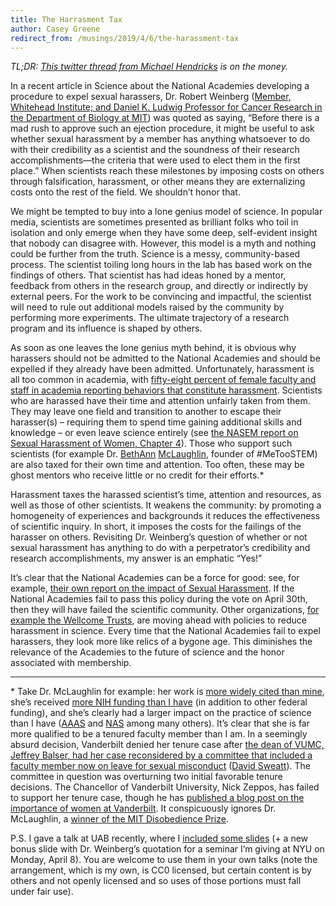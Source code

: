 ```yaml
---
title: The Harrasment Tax
author: Casey Greene
redirect_from: /musings/2019/4/6/the-harassment-tax
---
```


_TL;DR: [This twitter thread from Michael Hendricks](https://twitter.com/mhendr1cks/status/1112893604010262530) is on the money._

In a recent article in Science about the National Academies developing a procedure to expel sexual harassers, Dr. Robert Weinberg ([Member, Whitehead Institute; and Daniel K. Ludwig Professor for Cancer Research in the Department of Biology at MIT](https://biology.mit.edu/profile/robert-a-weinberg/)) was quoted as saying, “Before there is a mad rush to approve such an ejection procedure, it might be useful to ask whether sexual harassment by a member has anything whatsoever to do with their credibility as a scientist and the soundness of their research accomplishments—the criteria that were used to elect them in the first place.”
When scientists reach these milestones by imposing costs on others through falsification, harassment, or other means they are externalizing costs onto the rest of the field.
We shouldn’t honor that.

We might be tempted to buy into a lone genius model of science.
In popular media, scientists are sometimes presented as brilliant folks who toil in isolation and only emerge when they have some deep, self-evident insight that nobody can disagree with.
However, this model is a myth and nothing could be further from the truth.
Science is a messy, community-based process.
The scientist toiling long hours in the lab has based work on the findings of others.
That scientist has had ideas honed by a mentor, feedback from others in the research group, and directly or indirectly by external peers.
For the work to be convincing and impactful, the scientist will need to rule out additional models raised by the community by performing more experiments.
The ultimate trajectory of a research program and its influence is shaped by others.

As soon as one leaves the lone genius myth behind, it is obvious why harassers should not be admitted to the National Academies and should be expelled if they already have been admitted.
Unfortunately, harassment is all too common in academia, with [fifty-eight percent of female faculty and staff in academia reporting behaviors that constitute harassment](https://onlinelibrary.wiley.com/doi/abs/10.1111/j.1744-6570.2003.tb00752.x).
Scientists who are harassed have their time and attention unfairly taken from them.
They may leave one field and transition to another to escape their harasser(s) – requiring them to spend time gaining additional skills and knowledge – or even leave science entirely (see [the NASEM report on Sexual Harassment of Women, Chapter 4](https://www.nap.edu/catalog/24994/sexual-harassment-of-women-climate-culture-and-consequences-in-academic)).
Those who support such scientists (for example Dr. [BethAnn](https://www.sciencemag.org/news/2019/02/neuroscientist-fighting-sexual-harassment-science-her-own-job-peril) [McLaughlin](https://www.chronicle.com/article/This-Scientist-Was-the/245806), founder of #MeTooSTEM) are also taxed for their own time and attention.
Too often, these may be ghost mentors who receive little or no credit for their efforts.*

Harassment taxes the harassed scientist’s time, attention and resources, as well as those of other scientists.
It weakens the community: by promoting a homogeneity of experiences and backgrounds it reduces the effectiveness of scientific inquiry.
In short, it imposes the costs for the failings of the harasser on others.
Revisiting Dr. Weinberg’s question of whether or not sexual harassment has anything to do with a perpetrator’s credibility and research accomplishments, my answer is an emphatic “Yes!”

It’s clear that the National Academies can be a force for good: see, for example, [their own report on the impact of Sexual Harassment](https://www.nap.edu/catalog/24994/sexual-harassment-of-women-climate-culture-and-consequences-in-academic).
If the National Academies fail to pass this policy during the vote on April 30th, then they will have failed the scientific community.
Other organizations, [for example the Wellcome Trusts](https://wellcome.ac.uk/funding/guidance/policy-bullying-and-harassment), are moving ahead with policies to reduce harassment in science.
Every time that the National Academies fail to expel harassers, they look more like relics of a bygone age.
This diminishes the relevance of the Academies to the future of science and the honor associated with membership.

---

\* Take Dr. McLaughlin for example: her work is [more widely cited than mine](https://scholar.google.com/citations?user=hPq2CqAAAAAJ&hl=en), she’s received [more NIH funding than I have](https://projectreporter.nih.gov/Reporter_Viewsh.cfm?sl=15EDC9094A89C4D77598B8961CAA4A01A2FFCEB861BF) (in addition to other federal funding), and she’s clearly had a larger impact on the practice of science than I have ([AAAS](http://science.sciencemag.org/content/361/6408/1175) and [NAS](https://www.sciencemag.org/news/2019/04/national-academy-sciences-will-vote-ejecting-sexual-harassers) among many others).
It’s clear that she is far more qualified to be a tenured faculty member than I am.
In a seemingly absurd decision, Vanderbilt denied her tenure case after [the dean of VUMC, Jeffrey Balser, had her case reconsidered by a committee that included a faculty member now on leave for sexual misconduct](https://vanderbilthustler.com/21789/campus/metoo-stem-founder-dr-bethann-mclaughlin-is-fighting-for-tenure-at-vanderbilt/) ([David Sweatt](https://www.the-scientist.com/news-opinion/vanderbilt-professor-on-leave-after-sexual-assault-allegations--65032)).
The committee in question was overturning two initial favorable tenure decisions.
The Chancellor of Vanderbilt University, Nick Zeppos, has failed to support her tenure case, though he has [published a blog post on the importance of women at Vanderbilt](https://news.vanderbilt.edu/2019/03/25/whats-on-my-mind-celebrating-womens-history-and-impact/).
It conspicuously ignores Dr. McLaughlin, a [winner of the MIT Disobedience Prize](http://news.mit.edu/2018/media-lab-disobedience-award-winners-announced-1128).

P.S. I gave a talk at UAB recently, where I [included some slides](https://upenn.box.com/s/hqnry3kd75hg5upjml2z82g4bocgbb9z) (+ a new bonus slide with Dr. Weinberg’s quotation for a seminar I’m giving at NYU on Monday, April 8).
You are welcome to use them in your own talks (note the arrangement, which is my own, is CC0 licensed, but certain content is by others and not openly licensed and so uses of those portions must fall under fair use).